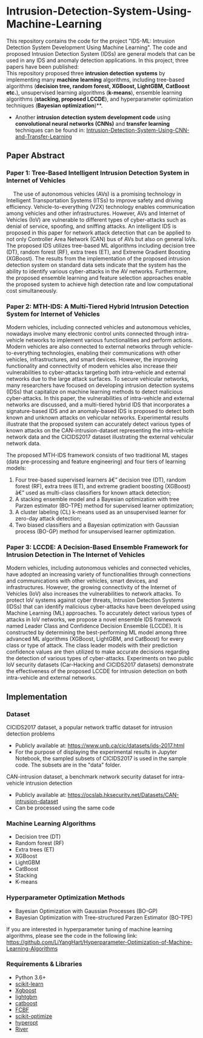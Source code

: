 # Intrusion-Detection-System-Using-Machine-Learning
This repository contains the code for the project "IDS-ML: Intrusion Detection System Development Using Machine Learning". The code and proposed Intrusion Detection System (IDSs) are general models that can be used in any IDS and anomaly detection applications. In this project, three papers have been published:  
This repository proposed three **intrusion detection systems** by implementing many **machine learning** algorithms, including tree-based algorithms (**decision tree, random forest, XGBoost, LightGBM, CatBoost etc.**), unsupervised learning algorithms (**k-means**), ensemble learning algorithms (**stacking, proposed LCCDE**), and hyperparameter optimization techniques (**Bayesian optimization**)**.
- Another **intrusion detection system development code** using **convolutional neural networks (CNNs)** and **transfer learning** techniques can be found in: [Intrusion-Detection-System-Using-CNN-and-Transfer-Learning](https://github.com/Western-OC2-Lab/Intrusion-Detection-System-Using-CNN-and-Transfer-Learning)



## Paper Abstract
### Paper 1:  Tree-Based Intelligent Intrusion Detection System in Internet of Vehicles
&emsp; The use of autonomous vehicles (AVs) is a promising technology in Intelligent Transportation Systems (ITSs) to improve safety and driving efficiency. Vehicle-to-everything (V2X) technology enables communication among vehicles and other infrastructures. However, AVs and Internet of Vehicles (IoV) are vulnerable to different types of cyber-attacks such as denial of service, spoofing, and sniffing attacks. An intelligent IDS is proposed in this paper for network attack detection that can be applied to not only Controller Area Network (CAN) bus of AVs but also on general IoVs. The proposed IDS utilizes tree-based ML algorithms including decision tree (DT), random forest (RF), extra trees (ET), and Extreme Gradient Boosting (XGBoost). The results from the implementation of the proposed intrusion detection system on standard data sets indicate that the system has the ability to identify various cyber-attacks in the AV networks. Furthermore, the proposed ensemble learning and feature selection approaches enable the proposed system to achieve high detection rate and low computational cost simultaneously.



### Paper 2:  MTH-IDS: A Multi-Tiered Hybrid Intrusion Detection System for Internet of Vehicles
 Modern vehicles, including connected vehicles and autonomous vehicles, nowadays involve many electronic control units connected through intra-vehicle networks 
 to implement various functionalities and perform actions. Modern vehicles are also connected to external networks through vehicle-to-everything technologies, 
 enabling their communications with other vehicles, infrastructures, and smart devices. However, the improving functionality and connectivity of modern 
 vehicles also increase their vulnerabilities to cyber-attacks targeting both intra-vehicle and external networks due to the large attack surfaces. 
 To secure vehicular networks, many researchers have focused on developing intrusion detection systems (IDSs) that capitalize on machine learning methods
 to detect malicious cyber-attacks. In this paper, the vulnerabilities of intra-vehicle and external networks are discussed, and a multi-tiered hybrid
 IDS that incorporates a signature-based IDS and an anomaly-based IDS is proposed to detect both known and unknown attacks on vehicular networks. Experimental 
 results illustrate that the proposed system can accurately detect various types of known attacks on the CAN-intrusion-dataset representing the intra-vehicle 
 network data and the CICIDS2017 dataset illustrating the external vehicular network data.  

 
 The proposed MTH-IDS framework consists of two traditional ML stages (data pre-processing and feature engineering) and four tiers of learning models: 
1. Four tree-based supervised learners â€” decision tree (DT), random forest (RF), extra trees (ET), and extreme gradient boosting (XGBoost) â€” used as multi-class classifiers for known attack detection; 
2. A stacking ensemble model and a Bayesian optimization with tree Parzen estimator (BO-TPE) method for supervised learner optimization; 
3. A cluster labeling (CL) k-means used as an unsupervised learner for zero-day attack detection; 
4. Two biased classifiers and a Bayesian optimization with Gaussian process (BO-GP) method for unsupervised learner optimization. 

### Paper 3:  LCCDE: A Decision-Based Ensemble Framework for Intrusion Detection in The Internet of Vehicles
 Modern vehicles, including autonomous vehicles and connected vehicles, have adopted an increasing variety of functionalities through connections and 
 communications with other vehicles, smart devices, and infrastructures. However, the growing connectivity of the Internet of Vehicles (IoV) also increases
 the vulnerabilities to network attacks. To protect IoV systems against cyber threats, Intrusion Detection Systems (IDSs) that can identify malicious 
 cyber-attacks have been developed using Machine Learning (ML) approaches. To accurately detect various types of attacks in IoV networks, we propose
 a novel ensemble IDS framework named Leader Class and Confidence Decision Ensemble (LCCDE). It is constructed by determining the best-performing ML model 
 among three advanced ML algorithms (XGBoost, LightGBM, and CatBoost) for every class or type of attack. The class leader models with their prediction 
 confidence values are then utilized to make accurate decisions regarding the detection of various types of cyber-attacks. Experiments on two public IoV 
 security datasets (Car-Hacking and CICIDS2017 datasets) demonstrate the effectiveness of the proposed LCCDE for intrusion detection on both intra-vehicle
 and external networks. 

## Implementation 
### Dataset 
CICIDS2017 dataset, a popular network traffic dataset for intrusion detection problems
* Publicly available at: https://www.unb.ca/cic/datasets/ids-2017.html  
* For the purpose of displaying the experimental results in Jupyter Notebook, the sampled subsets of CICIDS2017 is used in the sample code. The subsets are
in the "data" folder.

CAN-intrusion dataset, a benchmark network security dataset for intra-vehicle intrusion detection
* Publicly available at: https://ocslab.hksecurity.net/Datasets/CAN-intrusion-dataset  
* Can be processed using the same code


### Machine Learning Algorithms  
* Decision tree (DT)
* Random forest (RF)
* Extra trees (ET)
* XGBoost  
* LightGBM  
* CatBoost  
* Stacking
* K-means

### Hyperparameter Optimization Methods  
* Bayesian Optimization with Gaussian Processes (BO-GP)
* Bayesian Optimization with Tree-structured Parzen Estimator (BO-TPE)  

If you are interested in hyperparameter tuning of machine learning algorithms, please see the code in the following link:  
https://github.com/LiYangHart/Hyperparameter-Optimization-of-Machine-Learning-Algorithms

### Requirements & Libraries  
* Python 3.6+ 
* [scikit-learn](https://scikit-learn.org/stable/)  
* [Xgboost](https://xgboost.readthedocs.io/en/latest/python/python_intro.html)
* [lightgbm](https://lightgbm.readthedocs.io/en/v3.3.2/Python-Intro.html)
* [catboost](https://xgboost.readthedocs.io/en/latest/python/python_intro.html)
* [FCBF](https://github.com/SantiagoEG/FCBF_module)
* [scikit-optimize](https://github.com/scikit-optimize/scikit-optimize)  
* [hyperopt](https://github.com/hyperopt/hyperopt)   
* [River](https://riverml.xyz/dev/)  


